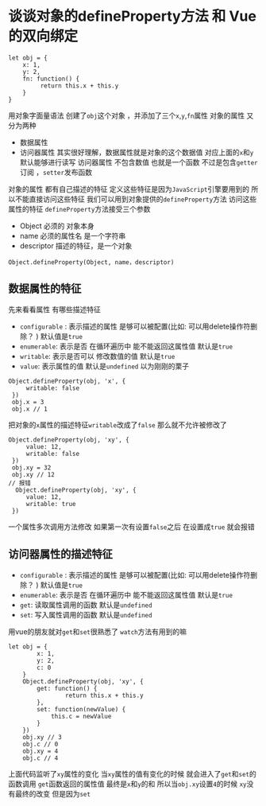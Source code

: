# 谈谈对象的defineProperty方法 和 Vue的双向绑定


```
let obj = {
    x: 1,
    y: 2,
    fn: function() {
         return this.x + this.y        
    }
}
```
用对象字面量语法 创建了`obj`这个对象 ，并添加了三个`x`,`y`,`fn`属性
对象的属性 又分为两种
* 数据属性
* 访问器属性
其实很好理解，数据属性就是对象的这个数据值 对应上面的`x`和`y` 默认能够进行读写 
访问器属性 不包含数值 也就是一个函数 不过是包含`getter`订阅 ，`setter`发布函数

对象的属性 都有自己描述的特征 定义这些特征是因为`JavaScript`引擎要用到的 所以不能直接访问这些特征
我们可以用到对象提供的`defineProperty`方法 访问这些属性的特征
`defineProperty`方法接受三个参数
* Object 必须的 对象本身
* name 必须的属性名 是一个字符串
* descriptor 描述的特征，是一个对象

```
Object.defineProperty(Object, name，descriptor)
```
## 数据属性的特征
先来看看属性 有哪些描述特征
* `configurable` : 表示描述的属性 是够可以被配置(比如: 可以用delete操作符删除？ ) 默认值是`true`
* `enumerable`: 表示是否 在循环遍历中 能不能返回这属性值 默认是`true`
* `writable`: 表示是否可以 修改数值的值 默认是`true`
* `value`: 表示属性的值 默认是`undefined`
以为刚刚的栗子
```
Object.defineProperty(obj, 'x', {
     writable: false
 })
 obj.x = 3
 obj.x // 1 
```
把对象的`x`属性的描述特征`writable`改成了`false` 那么就不允许被修改了

```
Object.defineProperty(obj, 'xy', {
     value: 12,
     writable: false
 })
 obj.xy = 32
 obj.xy // 12
// 报错
  Object.defineProperty(obj, 'xy', {
     value: 12,
     writable: true
 })
```
一个属性多次调用方法修改 如果第一次有设置`false`之后 在设置成`true` 就会报错

## 访问器属性的描述特征
* `configurable` : 表示描述的属性 是够可以被配置(比如: 可以用delete操作符删除？ ) 默认值是`true`
* `enumerable`: 表示是否 在循环遍历中 能不能返回这属性值 默认是`true`
* `get`: 读取属性调用的函数 默认是`undefined`
* `set`: 写入属性调用的函数 默认是`undefined`

用vue的朋友就对`get`和`set`很熟悉了   `watch`方法有用到的嘛
```
let obj = {
        x: 1,
        y: 2,
        c: 0
    }
    Object.defineProperty(obj, 'xy', {
        get: function() {
                return this.x + this.y
        },
        set: function(newValue) {
            this.c = newValue
        }
    })
    obj.xy // 3
    obj.c // 0
    obj.xy = 4
    obj.c // 4
```
上面代码监听了`xy`属性的变化  当`xy`属性的值有变化的时候 就会进入了`get`和`set`的函数调用
`get`函数返回的属性值 最终是`x`和`y`的和
所以当`obj.xy`设置`4`的时候 `xy`没有最终的改变
但是因为`set`